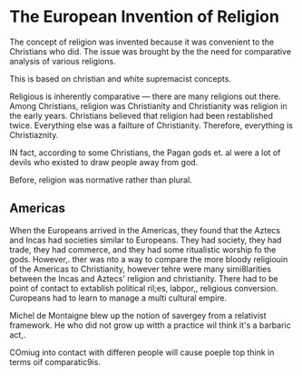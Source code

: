 # The European Invention of Religion

The concept of religion was invented because it was convenient to the Christians who did. The issue was brought by the the need for comparative analysis of various religions.

This is based on christian and white supremacist concepts.

Religious is inherently comparative — there are many religions out there.  Among Christians, religion was Christianity and Christianity was religion in the early years. Christians believed that religion had been restablished twice. Everything else was a failture of Christianity. Therefore, everything is Christiaznity. 

IN fact, according to some Christians, the Pagan gods et. al were a lot of devils who existed to draw people away from god. 

Before, religion was normative rather than plural. 

## Americas

When the Europeans arrived in the Americas, they found that the Aztecs and Incas had societies similar to Europeans. They had society, they had trade, they had commerce, and they had some ritualistic worship fo the gods. However,. ther was nto a way to compare the more bloody religiouin of the Americas to Christianity, however tehre were many simi8larities between the Incas and Aztecs' religion and christianity. There had to be point of contact to extablish political ril;es, labpor,, religious conversion. Curopeans had to learn to manage a multi cultural empire. 

Michel de Montaigne blew up the notion of savergey from a relativist framework. He who did not grow up witth a practice wil think it's a barbaric act,. 

COmiug into contact with differen people will cause poeple top think in terms oif comparatic9is. 



